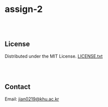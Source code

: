# assign-2
<br><br>
 ## License
 Distributed under the MIT License. [LICENSE.txt](https://github.com/JeongJiAn/OSS12-front/files/10165693/LICENSE.txt)

<br><br>
## Contact
Email: jian0219@khu.ac.kr
